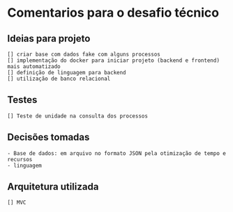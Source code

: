 # Comentarios para o desafio técnico

## Ideias para projeto
    [] criar base com dados fake com alguns processos
    [] implementação do docker para iniciar projeto (backend e frontend) mais automatizado
    [] definição de linguagem para backend
    [] utilização de banco relacional


## Testes
    [] Teste de unidade na consulta dos processos


## Decisões tomadas
    - Base de dados: em arquivo no formato JSON pela otimização de tempo e recursos
    - linguagem


## Arquitetura utilizada
    [] MVC
